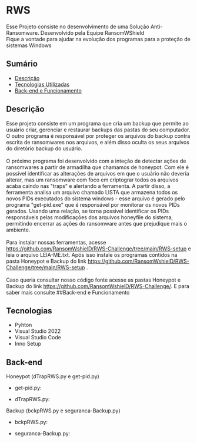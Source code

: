 # RWS #

Esse Projeto consiste no desenvolvimento de uma Solução Anti-Ransomware. Desenvolvido pela Equipe RansomWShield\
Fique a vontade para ajudar na evolução dos programas para a proteção de sistemas Windows

## Sumário
* [Descrição](#Descrição)
* [Tecnologias Utilizadas](#Tecnologia)
* [Back-end e Funcionamento](#Back-end)

## Descrição

Esse projeto consiste em um programa que cria um backup que permite ao usuário criar, gerenciar e restaurar backups das pastas do seu computador. O outro programa é responsável por proteger os arquivos do backup contra escrita de ransomwares nos arquivos, e além disso oculta os seus arquivos do diretório backup do usuário.\
\
O próximo programa foi desenvolvido com a inteção de detectar ações de ransomwares a partir de armadilha que chamamos de honeypot. Com ele é possível identificar as alterações de arquivos em que o usuário não deveria alterar, mas um ransomware com foco em criptograr todos os arquivos acaba caindo nas "traps" e alertando a ferramenta. A partir disso, a ferramenta analisa um arquivo chamado LISTA que armazena todos os novos PIDs executados do sistema windows - esse arquivo é gerado pelo programa "get-pid.exe" que é responsável por monitorar os novos PIDs gerados. Usando uma relação, se torna possivel identificar os PIDs responsáveis pelas modificações dos arquivos honeyfile do sistema, permitindo encerrar as ações do ransomware antes que prejudique mais o ambiente. \
\
Para instalar nossas ferramentas, acesse https://github.com/RansomWshielD/RWS-Challenge/tree/main/RWS-setup e leia o arquivo LEIA-ME.txt. Após isso instale os programas contidos na pasta Honeypot e Backup do link https://github.com/RansomWshielD/RWS-Challenge/tree/main/RWS-setup .\
\
Caso queria consultar nosso código fonte acesse as pastas Honeypot e Backup do link https://github.com/RansomWshielD/RWS-Challenge/. E para saber mais consulte ##Back-end e Funcionamento

## Tecnologias
* Pyhton
* Visual Studio 2022
* Visual Studio Code
* Inno Setup

## Back-end
Honeypot (dTrapRWS.py e get-pid.py)

* get-pid.py:


* dTrapRWS.py:

Backup (bckpRWS.py e seguranca-Backup.py)

* bckpRWS.py:

* seguranca-Backup.py: 
